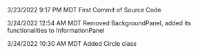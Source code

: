 3/23/2022 9:17 PM MDT First Commit of Source Code

3/24/2022 12:54 AM MDT Removed BackgroundPanel, added its functionalities to InformationPanel

3/24/2022 10:30 AM MDT Added Circle class
